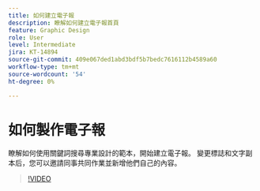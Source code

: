 ```yaml
---
title: 如何建立電子報
description: 瞭解如何建立電子報首頁
feature: Graphic Design
role: User
level: Intermediate
jira: KT-14894
source-git-commit: 409e067ded1abd3bdf5b7bedc7616112b4589a60
workflow-type: tm+mt
source-wordcount: '54'
ht-degree: 0%

---
```


# 如何製作電子報

瞭解如何使用關鍵詞搜尋專業設計的範本，開始建立電子報。 變更標誌和文字副本后，您可以邀請同事共同作業並新增他們自己的內容。

>[!VIDEO](https://video.tv.adobe.com/v/3427120?quality=12&learn=on&hidetitle=true)
